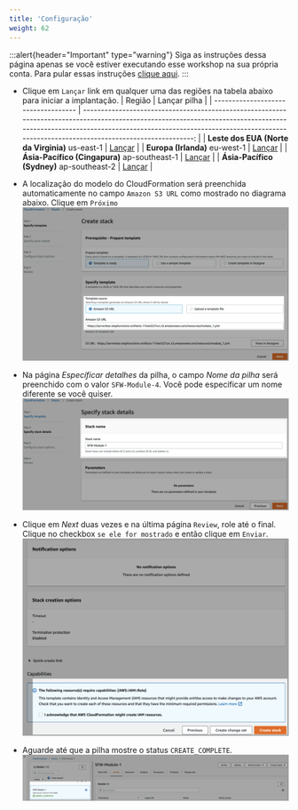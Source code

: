 ```yaml
---
title: 'Configuração'
weight: 62
---
```


:::alert{header="Important" type="warning"}
Siga as instruções dessa página apenas se você estiver executando esse workshop na sua própria conta. Para pular essas instruções [clique aqui](../step-3).
:::

- Clique em `Lançar` link em qualquer uma das regiões na tabela abaixo para iniciar a implantação.
  | Região | Lançar pilha |
  | ----------------------------------- | -------------------------------------------------------------------------------------------------------------------------------------------------------------------------------------------------------------------------------------------------------------: |
  | **Leste dos EUA (Norte da Virginia)** us-east-1 | [Lançar](https://console.aws.amazon.com/cloudformation/home?region=us-east-1#/stacks/create/template?stackName=SFW-Module-4&templateURL=https://serverless-stepfunctions-artifacts-17oiei2i27urc.s3.amazonaws.com/resources/module_4.yml) |
  | **Europa (Irlanda)** eu-west-1 | [Lançar](https://console.aws.amazon.com/cloudformation/home?region=eu-west-1#/stacks/create/template?stackName=SFW-Module-4&templateURL=https://serverless-stepfunctions-artifacts-17oiei2i27urc.s3.amazonaws.com/resources/module_4.yml) |
  | **Ásia-Pacífico (Cingapura)** ap-southeast-1 | [Lançar](https://console.aws.amazon.com/cloudformation/home?region=ap-southeast-1#/stacks/create/template?stackName=SFW-Module-4&templateURL=https://serverless-stepfunctions-artifacts-17oiei2i27urc.s3.amazonaws.com/resources/module_4.yml) |
  | **Ásia-Pacífico (Sydney)** ap-southeast-2 | [Lançar](https://console.aws.amazon.com/cloudformation/home?region=ap-southeast-2#/stacks/create/template?stackName=SFW-Module-4&templateURL=https://serverless-stepfunctions-artifacts-17oiei2i27urc.s3.amazonaws.com/resources/module_4.yml) |

- A localização do modelo do CloudFormation será preenchida automaticamente no campo `Amazon S3 URL` como mostrado no diagrama abaixo. Clique em `Próximo`
  ![CloudFormation especificar template](/static/img/setup/setup-cloudformation-specify-template.png)
- Na página _Específicar detalhes_ da pilha, o campo _Nome da pilha_ será preenchido com o valor `SFW-Module-4`. Você pode especificar um nome diferente se você quiser.
  ![CloudFormation stack name](/static/img/setup/setup-cloudformation-stack-name.png)
- Clique em _Next_ duas vezes e na última página `Review`, role até o final. Clique no checkbox `se ele for mostrado` e então clique em `Enviar`.
  ![CloudFormation criar stack](/static/img/setup/setup-cloudformation-create-stack.png)
- Aguarde até que a pilha mostre o status `CREATE_COMPLETE`.
  ![CloudFormation stack completa](/static/img/setup/setup-cloudformation-create-complete.png)
